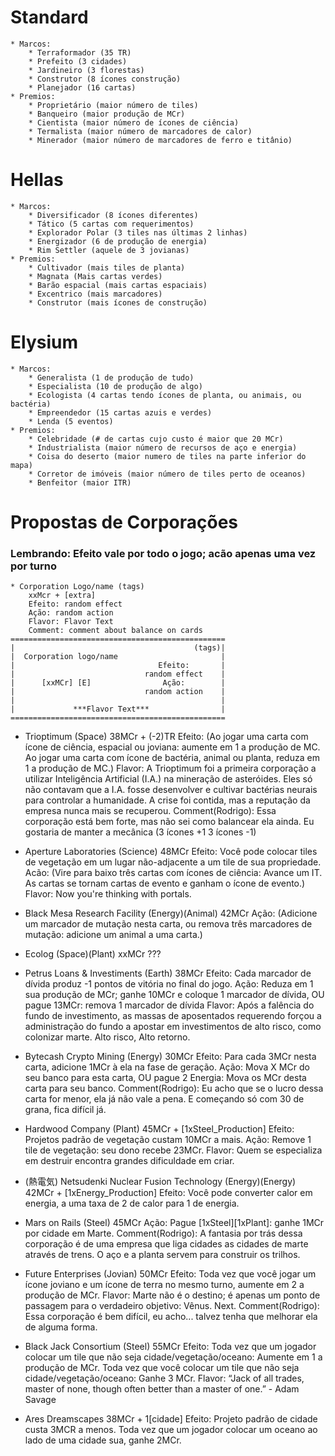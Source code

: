 # Standard
	* Marcos:
		* Terraformador (35 TR)
		* Prefeito (3 cidades)
		* Jardineiro (3 florestas)
		* Construtor (8 ícones construção)
		* Planejador (16 cartas)
	* Premios:
		* Proprietário (maior número de tiles)
		* Banqueiro (maior produção de MCr)
		* Cientista (maior número de ícones de ciência)
		* Termalista (maior número de marcadores de calor)
		* Minerador (maior número de marcadores de ferro e titânio)

# Hellas
	* Marcos:
		* Diversificador (8 ícones diferentes)
		* Tático (5 cartas com requerimentos)
		* Explorador Polar (3 tiles nas últimas 2 linhas)
		* Energizador (6 de produção de energia)
		* Rim Settler (aquele de 3 jovianas)
	* Premios:
		* Cultivador (mais tiles de planta)
		* Magnata (Mais cartas verdes)
		* Barão espacial (mais cartas espaciais)
		* Excentrico (mais marcadores)
		* Construtor (mais ícones de construção)

# Elysium
	* Marcos:
		* Generalista (1 de produção de tudo)
		* Especialista (10 de produção de algo)
		* Ecologista (4 cartas tendo ícones de planta, ou animais, ou bactéria)
		* Empreendedor (15 cartas azuis e verdes)
		* Lenda (5 eventos)
	* Premios:
		* Celebridade (# de cartas cujo custo é maior que 20 MCr)
		* Industrialista (maior número de recursos de aço e energia)
		* Coisa do deserto (maior numero de tiles na parte inferior do mapa)
		* Corretor de imóveis (maior número de tiles perto de oceanos)
		* Benfeitor (maior ITR)


# Propostas de Corporações
### Lembrando: Efeito vale por todo o jogo; acão apenas uma vez por turno
	* Corporation Logo/name (tags)
		xxMcr + [extra] 
		Efeito: random effect
		Ação: random action
		Flavor: Flavor Text
		Comment: comment about balance on cards
	================================================
	|                                        (tags)|
	|  Corporation logo/name                       |
	|                                Efeito:       |
	|                             random effect    |
	|      [xxMCr] [E]                Ação:        |
	|                             random action    |
	|                                              |
	|             ***Flavor Text***                |
	================================================


* Trioptimum (Space)
	38MCr + (-2)TR
	Efeito: (Ao jogar uma carta com ícone de ciência, espacial ou joviana: aumente em 1 a produção de MC. Ao jogar uma carta com ícone de bactéria, animal ou planta, reduza em 1 a produção de MC.)
	Flavor: A Trioptimum foi a primeira corporação a utilizar Inteligência Artificial (I.A.) na mineração de asteróides. Eles só não contavam que a I.A. fosse desenvolver e cultivar bactérias neurais para controlar a humanidade. A crise foi contida, mas a reputação da empresa nunca mais se recuperou.
	Comment(Rodrigo): Essa corporação está bem forte, mas não sei como balancear ela ainda. Eu gostaria de manter a mecânica (3 ícones +1 3 ícones -1)
* Aperture Laboratories (Science)
	48MCr
	Efeito: Você pode colocar tiles de vegetação em um lugar não-adjacente a um tile de sua propriedade.
	Acão: (Vire para baixo três cartas com ícones de ciência: Avance um IT. As cartas se tornam cartas de evento e ganham o ícone de evento.)
	Flavor: Now you're thinking with portals.

* Black Mesa Research Facility (Energy)(Animal)
	42MCr
	Ação: (Adicione um marcador de mutação nesta carta, ou remova três marcadores de mutação: adicione um animal a uma carta.)
	
* Ecolog (Space)(Plant)
	xxMCr
	???

* Petrus Loans & Investiments (Earth)
	38MCr
	Efeito: Cada marcador de dívida produz -1 pontos de vitória no final do jogo.
	Ação: Reduza em 1 sua produção de MCr; ganhe 10MCr e coloque 1 marcador de dívida, OU pague 13MCr: remova 1 marcador de dívida
	Flavor: Após a falência do fundo de investimento, as massas de aposentados requerendo forçou a administração do fundo a apostar em investimentos de alto risco, como colonizar marte. Alto risco, Alto retorno.

* Bytecash Crypto Mining (Energy)
	30MCr
	Efeito: Para cada 3MCr nesta carta, adicione 1MCr à ela na fase de geração.
	Ação: Mova X MCr do seu banco para esta carta, OU pague 2 Energia: Mova os MCr desta carta para seu banco.
	Comment(Rodrigo): Eu acho que se o lucro dessa carta for menor, ela já não vale a pena. E começando só com 30 de grana, fica difícil já.

* Hardwood Company (Plant)
	45MCr + [1xSteel_Production]
	Efeito: Projetos padrão de vegetação custam 10MCr a mais.
	Ação: Remove 1 tile de vegetação: seu dono recebe 23MCr.
	Flavor: Quem se especializa em destruir encontra grandes dificuldade em criar.

* (熱電気) Netsudenki Nuclear Fusion Technology (Energy)(Energy)
	42MCr + [1xEnergy_Production]
	Efeito: Você pode converter calor em energia, a uma taxa de 2 de calor para 1 de energia.

* Mars on Rails (Steel)
	45MCr
	Ação: Pague [1xSteel][1xPlant]: ganhe 1MCr por cidade em Marte.
	Comment(Rodrigo): A fantasia por trás dessa corporação é de uma empresa que liga cidades as cidades de marte através de trens. O aço e a planta servem para construir os trilhos.

* Future Enterprises (Jovian)
	50MCr
	Efeito: Toda vez que você jogar um ícone joviano e um ícone de terra no mesmo turno, aumente em 2 a produção de MCr.
	Flavor: Marte não é o destino; é apenas um ponto de passagem para o verdadeiro objetivo: Vênus. Next.
	Comment(Rodrigo): Essa corporação é bem difícil, eu acho... talvez tenha que melhorar ela de alguma forma.

* Black Jack Consortium (Steel)
	55MCr
	Efeito: Toda vez que um jogador colocar um tile que não seja cidade/vegetação/oceano: Aumente em 1 a produção de MCr. 
			Toda vez que você colocar um tile que não seja cidade/vegetação/oceano: Ganhe 3 MCr.
	Flavor: “Jack of all trades, master of none, though often better than a master of one.” - Adam Savage

* Ares Dreamscapes
	38MCr + 1[cidade]
	Efeito: Projeto padrão de cidade custa 3MCR a menos. Toda vez que um jogador colocar um oceano ao lado de uma cidade sua, ganhe 2MCr.
